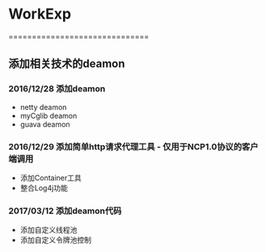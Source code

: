 # WorkExp
==============================

## 添加相关技术的deamon

### 2016/12/28 添加deamon

- netty deamon
- myCglib deamon
- guava deamon


### 2016/12/29 添加简单http请求代理工具 - 仅用于NCP1.0协议的客户端调用

- 添加Container工具
- 整合Log4j功能

### 2017/03/12 添加deamon代码

- 添加自定义线程池
- 添加自定义令牌池控制




